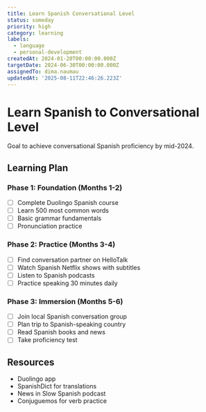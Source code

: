 ```yaml
---
title: Learn Spanish Conversational Level
status: someday
priority: high
category: learning
labels:
  - language
  - personal-development
createdAt: 2024-01-20T00:00:00.000Z
targetDate: 2024-06-30T00:00:00.000Z
assignedTo: dima.naumau
updatedAt: '2025-08-11T22:46:26.223Z'
---
```


# Learn Spanish to Conversational Level

Goal to achieve conversational Spanish proficiency by mid-2024.

## Learning Plan

### Phase 1: Foundation (Months 1-2)
- [ ] Complete Duolingo Spanish course
- [ ] Learn 500 most common words
- [ ] Basic grammar fundamentals
- [ ] Pronunciation practice

### Phase 2: Practice (Months 3-4)
- [ ] Find conversation partner on HelloTalk
- [ ] Watch Spanish Netflix shows with subtitles
- [ ] Listen to Spanish podcasts
- [ ] Practice speaking 30 minutes daily

### Phase 3: Immersion (Months 5-6)
- [ ] Join local Spanish conversation group
- [ ] Plan trip to Spanish-speaking country
- [ ] Read Spanish books and news
- [ ] Take proficiency test

## Resources

- Duolingo app
- SpanishDict for translations
- News in Slow Spanish podcast
- Conjuguemos for verb practice
